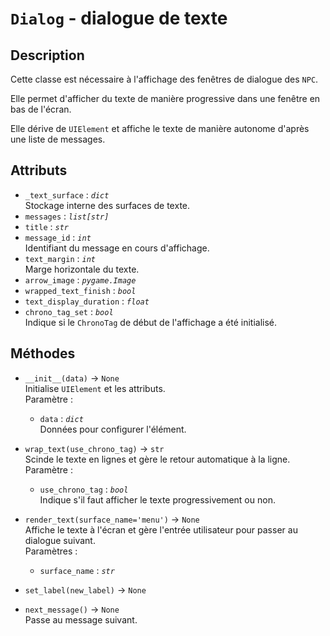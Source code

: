 # `Dialog` - dialogue de texte
## Description
Cette classe est nécessaire à l'affichage des fenêtres de dialogue des `NPC`.

Elle permet d'afficher du texte de manière progressive dans une fenêtre en bas de l'écran.

Elle dérive de `UIElement` et affiche le texte de manière autonome d'après une liste de messages.

## Attributs
- `_text_surface` : *`dict`* \
  Stockage interne des surfaces de texte.
- `messages` : *`list[str]`*
- `title` : *`str`*
- `message_id` : *`int`* \
  Identifiant du message en cours d'affichage.
- `text_margin` : *`int`* \
  Marge horizontale du texte.
- `arrow_image` : *`pygame.Image`*
- `wrapped_text_finish` : *`bool`*
- `text_display_duration` : *`float`*
- `chrono_tag_set` : *`bool`* \
  Indique si le `ChronoTag` de début de l'affichage a été initialisé.

## Méthodes
- `__init__(data)` &rarr; `None` \
  Initialise `UIElement` et les attributs. \
  Paramètre :
  * `data` : *`dict`* \
    Données pour configurer l'élément.

- `wrap_text(use_chrono_tag)` &rarr; `str` \
  Scinde le texte en lignes et gère le retour automatique à la ligne. \
  Paramètre :
  * `use_chrono_tag` : *`bool`* \
    Indique s'il faut afficher le texte progressivement ou non.

- `render_text(surface_name='menu')` &rarr; `None` \
  Affiche le texte à l'écran et gère l'entrée utilisateur pour passer au dialogue suivant. \
  Paramètres :
  * `surface_name` : *`str`*

- `set_label(new_label)` &rarr; `None`
- `next_message()` &rarr; `None` \
  Passe au message suivant.
